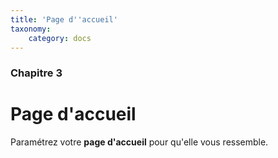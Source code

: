 ```yaml
---
title: 'Page d''accueil'
taxonomy:
    category: docs
---
```


### Chapitre 3

# Page d'accueil

Paramétrez votre **page d'accueil** pour qu'elle vous ressemble.
